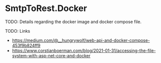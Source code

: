 # SmtpToRest.Docker

TODO: Details regarding the docker image and docker compose file.

TODO: Links
- https://medium.com/@__hungrywolf/web-api-and-docker-compose-453f9b824ff9
- https://www.corstianboerman.com/blog/2021-01-31/accessing-the-file-system-with-asp-net-core-and-docker